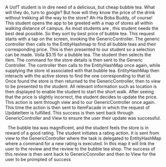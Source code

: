 A UofT student is in dire need of a delicious, but cheap bubble tea. What will they do, turn to google? But how will they know the price of the drink without trekking all the way to the store? Ah-Ha Boba Buddy, of course! This student opens the app to be greeted with a map of stores all within walking distance of campus. As most students are , this student needs the best deal possible. So they sort by best price of bubble tea. This request starts with a tap on the screen, invoking the GenericController. The generic controller then calls to the EntityHashmap to find all bubble teas and their corresponding price. This is then presented to our student so a selection can be made. Voila $3.15 for a bubble tea. The student then selects the item. The command for the store details is then sent to the Generic Controller. The controller then calls to the EntityHashMap once again, while supplying the store id associated with that bubble tea. EntityHashMap then interacts with the active stores to find the one corresponding to that id. Once found the store is then returned to the GenericController, then to view to be presented to the student. All relevant information such as location is then displayed to enable the student to start the short walk. After seeing that the price is slightly incorrect, the student decides to update the price. This action is sent through view and to our GenericController once again. This time the action is then sent to ItemFacade in which the request of UpdateItem is fulfilled. This success is then sent back through GenericController and View to ensure the user their update was successful. 

 
The bubble tea was magnificent, and the student feels the store is in reward of a good rating. The student initiates a rating action. It is sent from view to the GenericController where the task is delegated to EntityHashMap where a command for a new rating is executed. In this map it will link the user to the review and the review to the bubble tea shop. The success of this review is then sent back to GenericConroller and then to View for the user to be prompted of success

